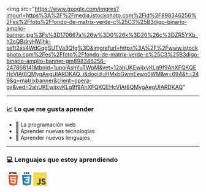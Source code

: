 <img src="https://www.google.com/imgres?imgurl=https%3A%2F%2Fmedia.istockphoto.com%2Fid%2F898346256%2Fes%2Ffoto%2Ffondo-de-matrix-verde-c%25C3%25B3digo-binario-amplio-banner.jpg%3Fs%3D170667a%26w%3D0%26k%3D20%26c%3DZR5YXb_h2cQBdryHWihk-se1t2as4WdGqgSUTVa3Qfg%3D&imgrefurl=https%3A%2F%2Fwww.istockphoto.com%2Fes%2Ffoto%2Ffondo-de-matrix-verde-c%25C3%25B3digo-binario-amplio-banner-gm898346256-247868141&tbnid=1upoiAshYuTWpM&vet=12ahUKEwijxvKLg9f9AhXFQKQEHcVIAt8QMygAegUIARDKAQ..i&docid=HMxbGwmEewo0WM&w=694&h=249&q=matrixbanner&client=opera-gx&ved=2ahUKEwijxvKLg9f9AhXFQKQEHcVIAt8QMygAegUIARDKAQ"

---

### 📈 Lo que me gusta aprender
- 📌 La programación web
- 📍 Aprender nuevas tecnologías
- 🎉 Aprender nuevos lenguajes 

---

### 💻 Lenguajes que estoy aprendiendo

<img align="left" alt="HTML5" width="35px" src="https://raw.githubusercontent.com/github/explore/80688e429a7d4ef2fca1e82350fe8e3517d3494d/topics/html/html.png" />
<img align="left" alt="CSS" width="35px" src="https://raw.githubusercontent.com/github/explore/80688e429a7d4ef2fca1e82350fe8e3517d3494d/topics/css/css.png" />
<img align="left" alt="JAVASCRIPT" width="35px" src="https://raw.githubusercontent.com/github/explore/80688e429a7d4ef2fca1e82350fe8e3517d3494d/topics/javascript/javascript.png" />
